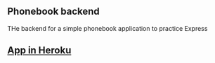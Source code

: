 ## Phonebook backend

THe backend for a simple phonebook application to practice Express

## [App in Heroku](https://sleepy-river-51767.herokuapp.com/)
